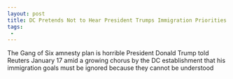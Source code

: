 ```yaml
---
layout: post
title: DC Pretends Not to Hear President Trumps Immigration Priorities
tags:
 -
---
```

The Gang of Six amnesty plan is horrible President Donald Trump told Reuters January 17 amid a growing chorus by the DC establishment that his immigration goals must be ignored because they cannot be understood
